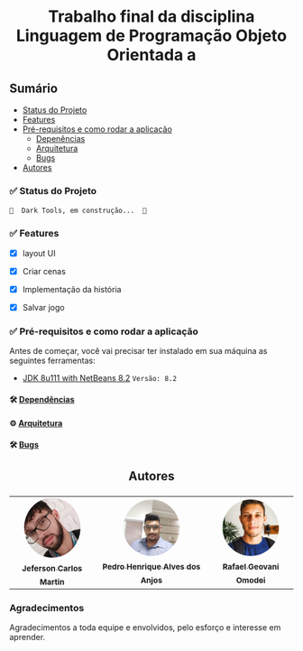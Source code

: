 <h1 align="center"> Trabalho final da disciplina Linguagem de Programação Objeto Orientada a</h1>


## Sumário
<!--ts-->
   * [Status do Projeto](#Status_do_Projeto)
   * [Features](#Features)
   * [Pré-requisitos e como rodar a aplicação](#prerequisites)
      * [Depenências](https://github.com/rafaelomodei/darktools/wiki/Dependences)
      * [Arquitetura](https://github.com/rafaelomodei/darktools/wiki/Arquitetura)
      * [Bugs](https://github.com/rafaelomodei/darktools/wiki/Bugs)
   * [Autores](#autores)
<!--te-->


### ✅ Status do Projeto

    🚧  Dark Tools, em construção...  🚧

### ✅ Features

- [x] layout UI
- [x] Criar cenas
- [x] Implementação da história
- [x] Salvar jogo


### ✅ Pré-requisitos e como rodar a aplicação

Antes de começar, você vai precisar ter instalado em sua máquina as seguintes ferramentas:
- [JDK 8u111 with NetBeans 8.2](https://www.oracle.com/technetwork/java/javase/downloads/jdk-netbeans-jsp-3413139-esa.html) ``` Versão: 8.2 ```

#### 🛠 [Dependências](https://github.com/rafaelomodei/darktools/wiki/Dependences)

#### ⚙ [Arquitetura](https://github.com/rafaelomodei/darktools/wiki/Arquitetura)

#### 🛠 [Bugs](https://github.com/rafaelomodei/darktools/wiki/Bugs)

<h2 align="center">Autores<h3/>

<table align="center">
  <tr>
    <td align="center"><a href="https://github.com/jefersoncmn"><img style="border-radius: 50%;" src="./github/jefersonphoto.jpeg" width="100px;" alt=""/><br/><sub><b>Jeferson Carlos Martin</b></sub></a><br /><a href="https://github.com/jefersoncmn" title="Jeferson Carlos Martin"></a>
    </td>
    <td align="center"><a href="https://github.com/pedro182haa"><img style="border-radius: 50%;" src="./github/pedrophoto.jfif" width="100px;" alt=""/><br/><sub><b>Pedro Henrique Alves dos Anjos</b></sub></a><br /><a href="https://github.com/pedro182haa" title="Pedro Henrique Alves dos Anjos"></a>
    </td>
    <td align="center"><a href="https://github.com/rafaelomodei"><img style="border-radius: 50%;" src="./github/rafaelphoto.jfif" width="100px;" alt=""/><br/><sub><b>Rafael Geovani Omodei</b></sub></a><br /><a href="https://github.com/rafaelomodei" title="Jeferson Carlos Martin"></a>
    </td>
</table>

### Agradecimentos
Agradecimentos a toda equipe e envolvidos, pelo esforço e interesse em aprender.
